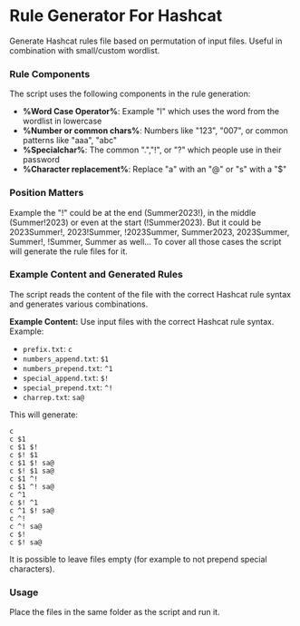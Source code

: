 # Rule Generator For Hashcat
Generate Hashcat rules file based on permutation of input files.
Useful in combination with small/custom wordlist.

### Rule Components

The script uses the following components in the rule generation:

- **%Word Case Operator%**: Example "l" which uses the word from the wordlist in lowercase
- **%Number or common chars%**: Numbers like "123", "007", or common patterns like "aaa", "abc"
- **%Specialchar%**: The common ".","!", or "?" which people use in their password
- **%Character replacement%**: Replace "a" with an "@" or "s" with a "$"

### Position Matters

Example the "!" could be at the end (Summer2023!), in the middle (Summer!2023) or even at the start (!Summer2023).
But it could be 2023Summer!, 2023!Summer, !2023Summer, Summer2023, 2023Summer, Summer!, !Summer, Summer as well...
To cover all those cases the script will generate the rule files for it.

### Example Content and Generated Rules

The script reads the content of the file with the correct Hashcat rule syntax and generates various combinations. 

**Example Content:**
Use input files with the correct Hashcat rule syntax. Example:
- `prefix.txt`: `c`
- `numbers_append.txt`: `$1`
- `numbers_prepend.txt`: `^1`
- `special_append.txt`: `$!`
- `special_prepend.txt`: `^!`
- `charrep.txt`: `sa@`

This will generate:
```
c
c $1
c $1 $!
c $! $1
c $1 $! sa@
c $! $1 sa@
c $1 ^!
c $1 ^! sa@
c ^1
c $! ^1
c ^1 $! sa@
c ^!
c ^! sa@
c $!
c $! sa@
```

It is possible to leave files empty (for example to not prepend special characters).

### Usage
Place the files in the same folder as the script and run it.

